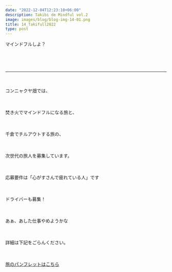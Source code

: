 ```yaml
---
date: "2022-12-04T12:23:10+06:00"
description: Takibi de Mindful vol.2
image: images/blog/blog-img-14-01.png
title: 14_Takifull2022
type: post
---
```



マインドフルしよ？

　
------
------
　


コンニャクヤ畑では、

　

焚き火でマインドフルになる旅と、

　

千倉でチルアウトする旅の、

　

次世代の旅人を募集しています。

　

応募要件は「心がすさんで疲れている人」です

　

ドライバーも募集！

　


あぁ、あした仕事やめようかな

　

詳細は下記をごらんください。

　

[旅のパンフレットはこちら](https://mrunadon.github.io/caffeproject/images/blog/takifull_vol2.pdf)


